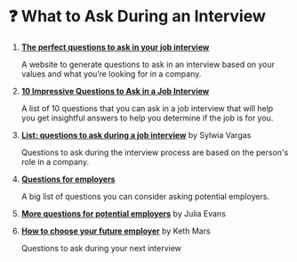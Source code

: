 # ❓ What to Ask During an Interview

1. [**The perfect questions to ask in your job interview**](https://www.keyvalues.com/culture-queries)

   A website to generate questions to ask in an interview based on your values and what you’re looking for in a company.

1. [**10 Impressive Questions to Ask in a Job Interview**](https://www.thecut.com/article/questions-to-ask-in-a-job-interview.html)

   A list of 10 questions that you can ask in a job interview that will help you get insightful answers to help you determine if the job is for you.

1. [**List: questions to ask during a job interview**](https://dev.to/sylwiavargas/interview-questions-i-ask-to-check-for-the-yay-and-the-nay-in-the-future-workplace-5f7) by Sylwia Vargas

   Questions to ask during the interview process are based on the person's role in a company.

1. [**Questions for employers**](https://github.com/tBaxter/questions-for-employers)

   A big list of questions you can consider asking potential employers.

1. [**More questions for potential employers**](https://jvns.ca/blog/2013/12/30/questions-im-asking-in-interviews/)
   by Julia Evans
1. [**How to choose your future employer**](https://dev.to/kethmars/how-to-choose-your-future-employer-questions-to-ask-during-your-next-interview-4hof) by Keth Mars

   Questions to ask during your next interview
